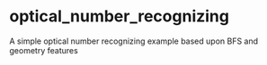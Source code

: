 # optical_number_recognizing
A simple optical number recognizing example based upon BFS and geometry features

